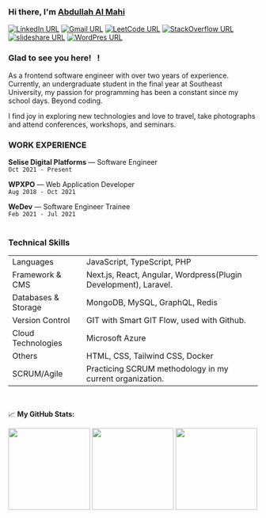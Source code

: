 ### Hi there, I'm <a href="#" target="_blank"> Abdullah Al Mahi</a>

[![LinkedIn URL](https://img.shields.io/badge/social--badge?style=social&label=LinkedIn&logo=linkedin)](https://www.linkedin.com/in/abdullahalmahi)
[![Gmail URL](https://img.shields.io/badge/social--badge?style=social&label=Email&logo=gmail)](mailto:amahi.wp@gmail.com)
[![LeetCode URL](https://img.shields.io/badge/social--badge?style=social&label=LeetCode&logo=leetcode)](https://leetcode.com/mahi_bd)
[![StackOverflow URL](https://img.shields.io/badge/social--badge?style=social&label=StackOverflow&logo=stackoverflow)](https://stackoverflow.com/users/11554445/abdullah-mahi)
[![slideshare URL](https://img.shields.io/badge/social--badge?style=social&label=SlideShare&logo=slideshare)](https://www.slideshare.net/AbdullahMahi1)
[![WordPres URL](https://img.shields.io/badge/social--badge?style=social&label=WordPress&logo=wordpress)](https://amahiwp.wordpress.com)

### Glad to see you here! &nbsp; !

[//]: # ()
[//]: # (I am a graduate of **Computer Science**.)

[//]: # ()
[//]: # (As a software engineer, I have been working with different libraries and frameworks of PHP and JavaScript for the last five years. As per my current job responsibilities, I spend most of my professional working hours with **PHP**. **JavaScript** and **React.js**.)

As a frontend software engineer with over two years of experience. Currently, an undergraduate student in the final year at Southeast University, my passion for programming has been a constant since my school days. Beyond coding.

I find joy in exploring new technologies and love to travel, take photographs and attend conferences, workshops, and seminars.

### WORK EXPERIENCE

**Selise Digital Platforms** — Software Engineer <br>
`Oct 2021 - Present`
<br>

**WPXPO** — Web Application Developer <br>
`Aug 2018 - Oct 2021`
<br>

**WeDev** — Software Engineer Trainee <br>
`Feb 2021 - Jul 2021`
<br><br>

### Technical Skills
<table>
    <tr>
        <td>Languages</td>
        <td>JavaScript, TypeScript, PHP</td>
    </tr>
    <tr>
        <td>Framework & CMS</td>
        <td>Next.js, React, Angular, Wordpress(Plugin Development), Laravel.</td>
    </tr>
    <tr>
        <td>Databases & Storage</td>
        <td>MongoDB, MySQL, GraphQL, Redis</td>
    </tr>
    <tr>
        <td>Version Control</td>
        <td>GIT with Smart GIT Flow, used with Github.</td>
    </tr>
    <tr>
        <td>Cloud Technologies</td>
        <td>Microsoft Azure</td>
    </tr>
    <tr>
        <td>Others</td>
        <td>HTML, CSS, Tailwind CSS, Docker</td>
    </tr>
    <tr>
        <td>SCRUM/Agile</td>
        <td>Practicing SCRUM methodology in my current organization.</td>
    </tr>

</table>
<br>

📈 **My GitHub Stats:**
<p>
<img height="165em" src="https://github-readme-streak-stats.herokuapp.com/?user=aamahi&theme=swift&hide_border=true" />
<img height="165em" src="https://github-readme-stats.vercel.app/api?username=aamahi&show_icons=true&theme=swift&hide_border=true" />
<img height="165em" src="https://github-readme-stats.vercel.app/api?username=aamahi&show_icons=true&hide_border=true&&count_private=true&include_all_commits=true" />
</p>
